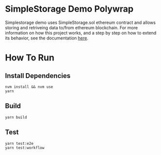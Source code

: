 # SimpleStorage Demo Polywrap
Simplestorage demo uses SimpleStorage.sol ethereum contract and allows storing and retriveing data to/from ethereum blockchain. For more information on how this project works, and a step by step on how to extend its behavior, see the documentation [here](https://docs.polywrap.io/).

# How To Run

## Install Dependencies
`nvm install && nvm use`  
`yarn`  

## Build
`yarn build`  

## Test
`yarn test:e2e`  
`yarn test:workflow`  
